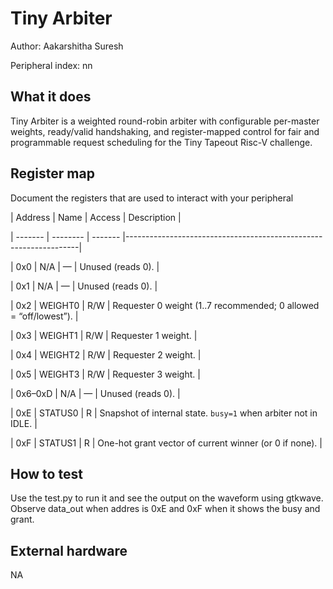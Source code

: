 <!---

This file is used to generate your project datasheet. Please fill in the information below and delete any unused
sections.

The peripheral index is the number TinyQV will use to select your peripheral.  You will pick a free
slot when raising the pull request against the main TinyQV repository, and can fill this in then.  You
also need to set this value as the PERIPHERAL_NUM in your test script.
You can also include images in this folder and reference them in the markdown. Each image must be less than
512 kb in size, and the combined size of all images must be less than 1 MB.
-->

# Tiny Arbiter
Author: Aakarshitha Suresh

Peripheral index: nn

## What it does

Tiny Arbiter is a weighted round-robin arbiter with configurable per-master weights, ready/valid handshaking, and register-mapped control for fair and programmable request scheduling for the Tiny Tapeout Risc-V challenge.

## Register map

Document the registers that are used to interact with your peripheral

| Address | Name     |  Access | Description                                                      |

| ------- | -------- | ------- |------------------------------------------------------------------|

| 0x0     | N/A      | —       | Unused (reads 0).                                                |

| 0x1     | N/A      | —       | Unused (reads 0).                                                |

| 0x2     | WEIGHT0  | R/W     | Requester 0 weight (1..7 recommended; 0 allowed = “off/lowest”). |

| 0x3     | WEIGHT1  | R/W     | Requester 1 weight.                                              |

| 0x4     | WEIGHT2  | R/W     | Requester 2 weight.                                              |

| 0x5     | WEIGHT3  | R/W     | Requester 3 weight.                                              |

| 0x6–0xD | N/A      | —       | Unused (reads 0).                                                |

| 0xE     | STATUS0  | R       | Snapshot of internal state. `busy=1` when arbiter not in IDLE.   |

| 0xF     | STATUS1  | R       | One-hot grant vector of current winner (or 0 if none).           |

                                                    

## How to test
Use the test.py to run it and see the output on the waveform using gtkwave. Observe data_out when addres is 0xE and 0xF when it shows the busy and grant.

## External hardware
NA

